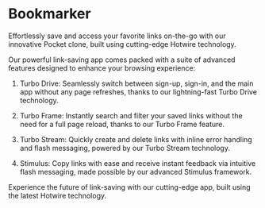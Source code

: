 # Bookmarker

Effortlessly save and access your favorite links on-the-go with our innovative Pocket clone, built using cutting-edge Hotwire technology.

Our powerful link-saving app comes packed with a suite of advanced features designed to enhance your browsing experience:

1. Turbo Drive: Seamlessly switch between sign-up, sign-in, and the main app without any page refreshes, thanks to our lightning-fast Turbo Drive technology.

2. Turbo Frame: Instantly search and filter your saved links without the need for a full page reload, thanks to our Turbo Frame feature.

3. Turbo Stream: Quickly create and delete links with inline error handling and flash messaging, powered by our Turbo Stream technology.

4. Stimulus: Copy links with ease and receive instant feedback via intuitive flash messaging, made possible by our advanced Stimulus framework.

Experience the future of link-saving with our cutting-edge app, built using the latest Hotwire technology.